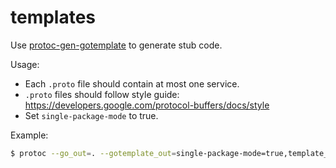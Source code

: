 # templates

Use [protoc-gen-gotemplate](https://github.com/moul/protoc-gen-gotemplate) to generate stub code.

Usage:

- Each `.proto` file should contain at most one service.
- `.proto` files should follow style guide: https://developers.google.com/protocol-buffers/docs/style
- Set `single-package-mode` to true.

Example:

```bash
$ protoc --go_out=. --gotemplate_out=single-package-mode=true,template_dir=$GOPATH/src/github.com/huangjunwen/nproto/templates:. *.proto && gofmt -w *.go

```
